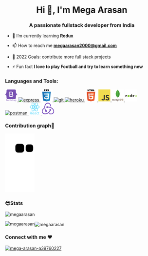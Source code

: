 <h1 align="center">Hi 👋, I'm Mega Arasan</h1>
<h3 align="center">A passionate fullstack developer from India</h3>

- 🌱 I’m currently learning **Redux**

- 📫 How to reach me **megaarasan2000@gmail.com**

- 🥅 2022 Goals: contribute more full stack projects

- ⚡ Fun fact **I love to play Football and try to learn something new**



<h3 align="left">Languages and Tools:</h3>
<p align="left"> <a href="https://getbootstrap.com" target="_blank" rel="noreferrer"> <img src="https://raw.githubusercontent.com/devicons/devicon/master/icons/bootstrap/bootstrap-plain-wordmark.svg" alt="bootstrap" width="40" height="40"/> </a><a href="https://expressjs.com" target="_blank" rel="noreferrer"> <img src="https://encrypted-tbn0.gstatic.com/images?q=tbn:ANd9GcR49CPLVKPAe1cslXaHnF20_Qwt-MiSoRen-vvYNoCmLkKwCQ1GtWdstwiUeDJ03RYu5ik&usqp=CAU" alt="express" width="40" height="40"/> </a> <a href="https://www.chartjs.org" target="_blank" rel="noreferrer"> <img src="https://raw.githubusercontent.com/devicons/devicon/master/icons/css3/css3-original-wordmark.svg" alt="css3" width="40" height="40"/> </a>  <a href="https://git-scm.com/" target="_blank" rel="noreferrer"> <img src="https://www.vectorlogo.zone/logos/git-scm/git-scm-icon.svg" alt="git" width="40" height="40"/> </a> <a href="https://heroku.com" target="_blank" rel="noreferrer"> <img src="https://www.vectorlogo.zone/logos/heroku/heroku-icon.svg" alt="heroku" width="40" height="40"/> </a> <a href="https://www.w3.org/html/" target="_blank" rel="noreferrer"> <img src="https://raw.githubusercontent.com/devicons/devicon/master/icons/html5/html5-original-wordmark.svg" alt="html5" width="40" height="40"/> </a> <a href="https://developer.mozilla.org/en-US/docs/Web/JavaScript" target="_blank" rel="noreferrer"> <img src="https://raw.githubusercontent.com/devicons/devicon/master/icons/javascript/javascript-original.svg" alt="javascript" width="40" height="40"/> </a> <a href="https://www.mongodb.com/" target="_blank" rel="noreferrer"> <img src="https://raw.githubusercontent.com/devicons/devicon/master/icons/mongodb/mongodb-original-wordmark.svg" alt="mongodb" width="40" height="40"/> </a> <a href="https://nodejs.org" target="_blank" rel="noreferrer"> <img src="https://raw.githubusercontent.com/devicons/devicon/master/icons/nodejs/nodejs-original-wordmark.svg" alt="nodejs" width="40" height="40"/> </a> <a href="https://postman.com" target="_blank" rel="noreferrer"> <img src="https://www.vectorlogo.zone/logos/getpostman/getpostman-icon.svg" alt="postman" width="40" height="40"/> </a> <a href="https://reactjs.org/" target="_blank" rel="noreferrer"> <img src="https://raw.githubusercontent.com/devicons/devicon/master/icons/react/react-original-wordmark.svg" alt="react" width="40" height="40"/> </a> <a href="https://redux.js.org" target="_blank" rel="noreferrer"> <img src="https://raw.githubusercontent.com/devicons/devicon/master/icons/redux/redux-original.svg" alt="redux" width="40" height="40"/> </a> </p>

<h3 align="left">Contribution graph🐍</h3>
<img alt="contribution" src="https://github.com/MegaArasan/MegaArasan/blob/output/github-contribution-grid-snake.svg" />

<h3 align="left">😎Stats</h3>
<p>
<img align="center" src="https://github-readme-stats.vercel.app/api?username=MegaArasan&theme=highcontrast&show_icons=true&count_private=true" alt="megaarasan" /></p>
<p><img align="left" src="https://github-readme-stats.vercel.app/api/top-langs/?username=MegaArasan&theme=highcontrast" alt="megaarasan" />
</p>
<p><img align="center" src="https://github-readme-streak-stats.herokuapp.com/?user=megaarasan&theme=highcontrast" alt="megaarasan" /></p>


<h3 align="left">Connect with me ❤️</h3>
<p align="left">
<a href="https://linkedin.com/in/mega-arasan-a39760227" target="blank"><img align="center" src="https://raw.githubusercontent.com/rahuldkjain/github-profile-readme-generator/master/src/images/icons/Social/linked-in-alt.svg" alt="mega-arasan-a39760227" height="30" width="40" /></a>
</p>
